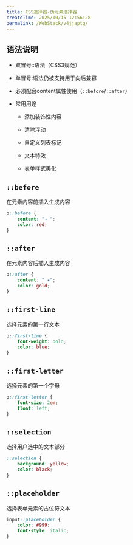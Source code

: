 ```yaml
---
title: CSS选择器-伪元素选择器
createTime: 2025/10/15 12:56:28
permalink: /WebStack/v4jjaptg/
---
```



## 语法说明
- 双冒号::语法（CSS3规范）

- 单冒号:语法仍被支持用于向后兼容

- 必须配合content属性使用（`::before`/`::after`）

- 常用用途
  - 添加装饰性内容

  - 清除浮动

  - 自定义列表标记

  - 文本特效

  - 表单样式美化


## `::before`

在元素内容前插入生成内容

```css
p::before {
    content: "→ ";
    color: red;
}
```


## `::after`

在元素内容后插入生成内容

```css
p::after {
    content: " ★";
    color: gold;
}
```

## `::first-line`

选择元素的第一行文本

```css
p::first-line {
    font-weight: bold;
    color: blue;
}
```

## `::first-letter`

选择元素的第一个字母

```css
p::first-letter {
    font-size: 2em;
    float: left;
}
```

## `::selection`

选择用户选中的文本部分

```css
::selection {
    background: yellow;
    color: black;
}
```

## `::placeholder`

选择表单元素的占位符文本

```css
input::placeholder {
    color: #999;
    font-style: italic;
}
```
